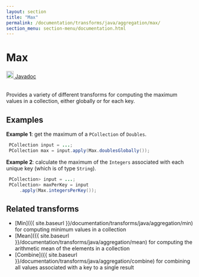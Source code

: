 ```yaml
---
layout: section
title: "Max"
permalink: /documentation/transforms/java/aggregation/max/
section_menu: section-menu/documentation.html
---
```

<!--
Licensed under the Apache License, Version 2.0 (the "License");
you may not use this file except in compliance with the License.
You may obtain a copy of the License at

http://www.apache.org/licenses/LICENSE-2.0

Unless required by applicable law or agreed to in writing, software
distributed under the License is distributed on an "AS IS" BASIS,
WITHOUT WARRANTIES OR CONDITIONS OF ANY KIND, either express or implied.
See the License for the specific language governing permissions and
limitations under the License.
-->
# Max
<table align="left">
    <a target="_blank" class="button"
        href="https://beam.apache.org/releases/javadoc/current/index.html?org/apache/beam/sdk/transforms/Max.html">
      <img src="https://beam.apache.org/images/logos/sdks/java.png" width="20px" height="20px"
           alt="Javadoc" />
     Javadoc
    </a>
</table>
<br>
Provides a variety of different transforms for computing the maximum
values in a collection, either globally or for each key.

## Examples
**Example 1**: get the maximum of a `PCollection` of `Doubles`.

```java
 PCollection input = ...;
 PCollection max = input.apply(Max.doublesGlobally());
```

**Example 2**: calculate the maximum of the `Integers` associated
with each unique key (which is of type `String`).

```java
 PCollection> input = ...;
 PCollection> maxPerKey = input
     .apply(Max.integersPerKey());
```

## Related transforms 
* [Min]({{ site.baseurl }}/documentation/transforms/java/aggregation/min)
  for computing minimum values in a collection
* [Mean]({{ site.baseurl }}/documentation/transforms/java/aggregation/mean)
  for computing the arithmetic mean of the elements in a collection
* [Combine]({{ site.baseurl }}/documentation/transforms/java/aggregation/combine)
  for combining all values associated with a key to a single result